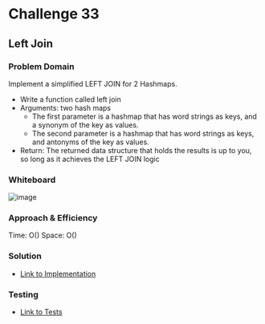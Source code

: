 # Challenge 33

## Left Join

### Problem Domain

Implement a simplified LEFT JOIN for 2 Hashmaps.

- Write a function called left join
- Arguments: two hash maps
  - The first parameter is a hashmap that has word strings as keys, and a synonym of the key as values.
  - The second parameter is a hashmap that has word strings as keys, and antonyms of the key as values.
- Return: The returned data structure that holds the results is up to you, so long as it achieves the LEFT JOIN logic

### Whiteboard

![image](../../img/)

### Approach & Efficiency

Time: O()
Space: O()

### Solution

- [Link to Implementation](../../implementations/)

### Testing

- [Link to Tests](../../__tests__/hashTable.test.js)
